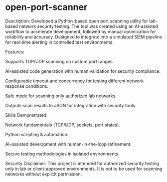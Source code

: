 # open-port-scanner
 Description:
Developed a Python-based open port scanning utility for lab-based network security testing. The tool was created using an AI-assisted workflow to accelerate development, followed by manual optimization for reliability and accuracy. Designed to integrate into a simulated SIEM pipeline for real-time alerting in controlled test environments.

 Features:

Supports TCP/UDP scanning on custom port ranges.

AI-assisted code generation with human validation for security compliance.

Configurable timeout and concurrency for testing different network response conditions.

Safe mode for scanning only authorized lab networks.

Outputs scan results to JSON for integration with security tools.

 Skills Demonstrated:

Network fundamentals (TCP/UDP, sockets, port states).

Python scripting & automation.

AI-assisted development with human-in-the-loop refinement.

Secure testing methodologies in isolated environments.

 Security Disclaimer:
This project is intended for authorized security testing only in lab or client-approved environments. It is not to be used for scanning networks without explicit permission.
